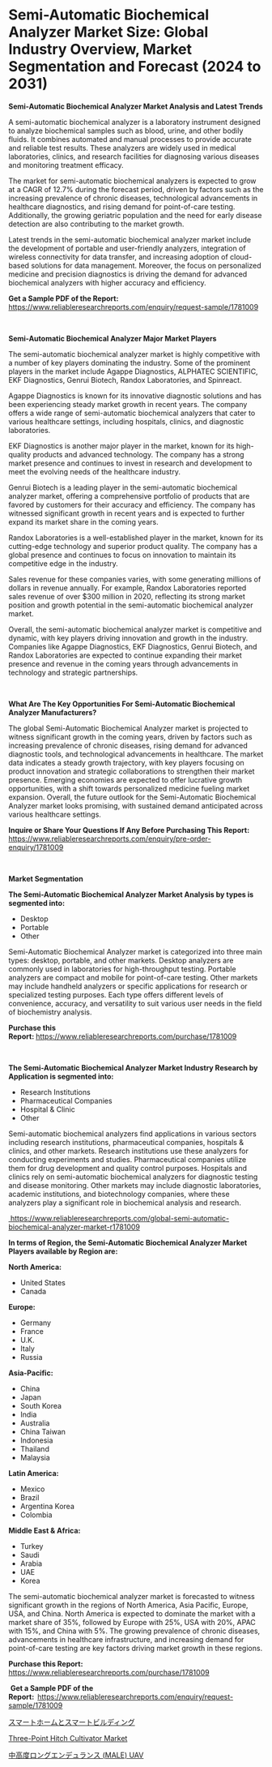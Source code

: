 <p><h1>Semi-Automatic Biochemical Analyzer Market Size: Global Industry Overview, Market Segmentation and Forecast (2024 to 2031)</h1></p><p><strong>Semi-Automatic Biochemical Analyzer Market Analysis and Latest Trends</strong></p>
<p><p>A semi-automatic biochemical analyzer is a laboratory instrument designed to analyze biochemical samples such as blood, urine, and other bodily fluids. It combines automated and manual processes to provide accurate and reliable test results. These analyzers are widely used in medical laboratories, clinics, and research facilities for diagnosing various diseases and monitoring treatment efficacy.</p><p>The market for semi-automatic biochemical analyzers is expected to grow at a CAGR of 12.7% during the forecast period, driven by factors such as the increasing prevalence of chronic diseases, technological advancements in healthcare diagnostics, and rising demand for point-of-care testing. Additionally, the growing geriatric population and the need for early disease detection are also contributing to the market growth.</p><p>Latest trends in the semi-automatic biochemical analyzer market include the development of portable and user-friendly analyzers, integration of wireless connectivity for data transfer, and increasing adoption of cloud-based solutions for data management. Moreover, the focus on personalized medicine and precision diagnostics is driving the demand for advanced biochemical analyzers with higher accuracy and efficiency.</p></p>
<p><strong>Get a Sample PDF of the Report:&nbsp;</strong> <a href="https://www.reliableresearchreports.com/enquiry/request-sample/1781009">https://www.reliableresearchreports.com/enquiry/request-sample/1781009</a></p>
<p>&nbsp;</p>
<p><strong>Semi-Automatic Biochemical Analyzer Major Market Players</strong></p>
<p><p>The semi-automatic biochemical analyzer market is highly competitive with a number of key players dominating the industry. Some of the prominent players in the market include Agappe Diagnostics, ALPHATEC SCIENTIFIC, EKF Diagnostics, Genrui Biotech, Randox Laboratories, and Spinreact.</p><p>Agappe Diagnostics is known for its innovative diagnostic solutions and has been experiencing steady market growth in recent years. The company offers a wide range of semi-automatic biochemical analyzers that cater to various healthcare settings, including hospitals, clinics, and diagnostic laboratories.</p><p>EKF Diagnostics is another major player in the market, known for its high-quality products and advanced technology. The company has a strong market presence and continues to invest in research and development to meet the evolving needs of the healthcare industry.</p><p>Genrui Biotech is a leading player in the semi-automatic biochemical analyzer market, offering a comprehensive portfolio of products that are favored by customers for their accuracy and efficiency. The company has witnessed significant growth in recent years and is expected to further expand its market share in the coming years.</p><p>Randox Laboratories is a well-established player in the market, known for its cutting-edge technology and superior product quality. The company has a global presence and continues to focus on innovation to maintain its competitive edge in the industry.</p><p>Sales revenue for these companies varies, with some generating millions of dollars in revenue annually. For example, Randox Laboratories reported sales revenue of over $300 million in 2020, reflecting its strong market position and growth potential in the semi-automatic biochemical analyzer market.</p><p>Overall, the semi-automatic biochemical analyzer market is competitive and dynamic, with key players driving innovation and growth in the industry. Companies like Agappe Diagnostics, EKF Diagnostics, Genrui Biotech, and Randox Laboratories are expected to continue expanding their market presence and revenue in the coming years through advancements in technology and strategic partnerships.</p></p>
<p>&nbsp;</p>
<p><strong>What Are The Key Opportunities For Semi-Automatic Biochemical Analyzer Manufacturers?</strong></p>
<p><p>The global Semi-Automatic Biochemical Analyzer market is projected to witness significant growth in the coming years, driven by factors such as increasing prevalence of chronic diseases, rising demand for advanced diagnostic tools, and technological advancements in healthcare. The market data indicates a steady growth trajectory, with key players focusing on product innovation and strategic collaborations to strengthen their market presence. Emerging economies are expected to offer lucrative growth opportunities, with a shift towards personalized medicine fueling market expansion. Overall, the future outlook for the Semi-Automatic Biochemical Analyzer market looks promising, with sustained demand anticipated across various healthcare settings.</p></p>
<p><strong>Inquire or Share Your Questions If Any Before Purchasing This Report:</strong> <a href="https://www.reliableresearchreports.com/enquiry/pre-order-enquiry/1781009">https://www.reliableresearchreports.com/enquiry/pre-order-enquiry/1781009</a></p>
<p>&nbsp;</p>
<p><strong>Market Segmentation</strong></p>
<p><strong>The Semi-Automatic Biochemical Analyzer Market Analysis by types is segmented into:</strong></p>
<p><ul><li>Desktop</li><li>Portable</li><li>Other</li></ul></p>
<p><p>Semi-Automatic Biochemical Analyzer market is categorized into three main types: desktop, portable, and other markets. Desktop analyzers are commonly used in laboratories for high-throughput testing. Portable analyzers are compact and mobile for point-of-care testing. Other markets may include handheld analyzers or specific applications for research or specialized testing purposes. Each type offers different levels of convenience, accuracy, and versatility to suit various user needs in the field of biochemistry analysis.</p></p>
<p><strong>Purchase this Report:&nbsp;</strong><a href="https://www.reliableresearchreports.com/purchase/1781009">https://www.reliableresearchreports.com/purchase/1781009</a></p>
<p>&nbsp;</p>
<p><strong>The Semi-Automatic Biochemical Analyzer Market Industry Research by Application is segmented into:</strong></p>
<p><ul><li>Research Institutions</li><li>Pharmaceutical Companies</li><li>Hospital & Clinic</li><li>Other</li></ul></p>
<p><p>Semi-automatic biochemical analyzers find applications in various sectors including research institutions, pharmaceutical companies, hospitals & clinics, and other markets. Research institutions use these analyzers for conducting experiments and studies. Pharmaceutical companies utilize them for drug development and quality control purposes. Hospitals and clinics rely on semi-automatic biochemical analyzers for diagnostic testing and disease monitoring. Other markets may include diagnostic laboratories, academic institutions, and biotechnology companies, where these analyzers play a significant role in biochemical analysis and research.</p></p>
<p><a href="https://www.reliableresearchreports.com/global-semi-automatic-biochemical-analyzer-market-r1781009">&nbsp;https://www.reliableresearchreports.com/global-semi-automatic-biochemical-analyzer-market-r1781009</a></p>
<p><strong>In terms of Region, the Semi-Automatic Biochemical Analyzer Market Players available by Region are:</strong></p>
<p>
    <p> <strong> North America: </strong>
        <ul>
            <li>United States</li>
            <li>Canada</li>
        </ul>
        </p> 
    <p> <strong> Europe: </strong>
        <ul>
            <li>Germany</li>
            <li>France</li>
            <li>U.K.</li>
            <li>Italy</li>
            <li>Russia</li>
        </ul>
        </p> 
    <p> <strong> Asia-Pacific: </strong>
        <ul>
            <li>China</li>
            <li>Japan</li>
            <li>South Korea</li>
            <li>India</li>
            <li>Australia</li>
            <li>China Taiwan</li>
            <li>Indonesia</li>
            <li>Thailand</li>
            <li>Malaysia</li>
        </ul>
        </p> 
    <p> <strong> Latin America: </strong>
        <ul>
            <li>Mexico</li>
            <li>Brazil</li>
            <li>Argentina Korea</li>
            <li>Colombia</li>
        </ul>
        </p> 
    <p> <strong> Middle East & Africa: </strong>
        <ul>
            <li>Turkey</li>
            <li>Saudi</li>
            <li>Arabia</li>
            <li>UAE</li>
            <li>Korea</li>
        </ul>
    </p>
    </p>
<p><p>The semi-automatic biochemical analyzer market is forecasted to witness significant growth in the regions of North America, Asia Pacific, Europe, USA, and China. North America is expected to dominate the market with a market share of 35%, followed by Europe with 25%, USA with 20%, APAC with 15%, and China with 5%. The growing prevalence of chronic diseases, advancements in healthcare infrastructure, and increasing demand for point-of-care testing are key factors driving market growth in these regions.</p></p>
<p><strong>Purchase this Report: </strong><a href="https://www.reliableresearchreports.com/purchase/1781009">https://www.reliableresearchreports.com/purchase/1781009</a></p>
<p>&nbsp;<strong>Get a Sample PDF of the Report:&nbsp;&nbsp;</strong><a href="https://www.reliableresearchreports.com/enquiry/request-sample/1781009">https://www.reliableresearchreports.com/enquiry/request-sample/1781009</a></p>
<p><strong></strong></p>
<p><p><a href="https://github.com/MosesSpinka1914/Market-Research-Report-List-2/blob/main/3421541104748.md">スマートホームとスマートビルディング</a></p><p><a href="https://github.com/nancykennedykellievqfqt2/Market-Research-Report-List-2/blob/main/three-point-hitch-cultivator-market.md">Three-Point Hitch Cultivator Market</a></p><p><a href="https://medium.com/@leeweir2009/%E4%B8%AD%E9%96%93%E9%AB%98%E5%BA%A6%E9%95%B7%E8%B7%9D%E9%9B%A2-male-uav%E5%B8%82%E5%A0%B4-2031%E5%B9%B4%E3%81%BE%E3%81%A7%E3%81%AE%E6%88%90%E5%8A%9F%E3%81%99%E3%82%8B%E3%83%93%E3%82%B8%E3%83%8D%E3%82%B9%E6%88%A6%E7%95%A5%E3%81%AE%E9%8D%B5%E3%81%AB%E3%81%AA%E3%82%8B-8de7b1d8bd58">中高度ロングエンデュランス (MALE) UAV</a></p></p>